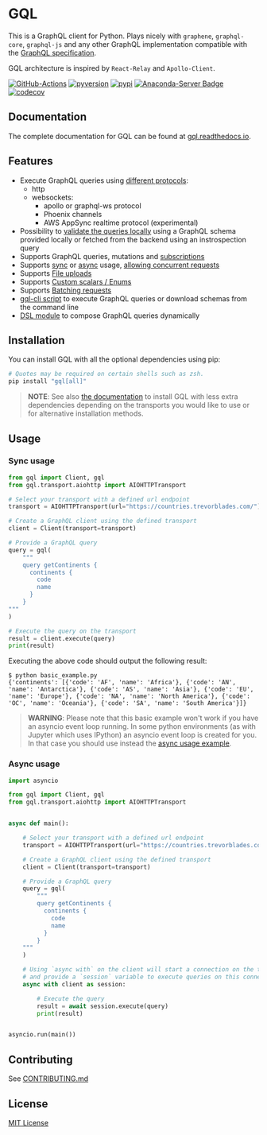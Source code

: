 # GQL

This is a GraphQL client for Python.
Plays nicely with `graphene`, `graphql-core`, `graphql-js` and any other GraphQL implementation
compatible with the [GraphQL specification](https://spec.graphql.org).

GQL architecture is inspired by `React-Relay` and `Apollo-Client`.

[![GitHub-Actions][gh-image]][gh-url]
[![pyversion][pyversion-image]][pyversion-url]
[![pypi][pypi-image]][pypi-url]
[![Anaconda-Server Badge][conda-image]][conda-url]
[![codecov][codecov-image]][codecov-url]

[gh-image]: https://github.com/graphql-python/gql/workflows/Tests/badge.svg
[gh-url]: https://github.com/graphql-python/gql/actions?query=workflow%3ATests
[pyversion-image]: https://img.shields.io/pypi/pyversions/gql
[pyversion-url]: https://pypi.org/project/gql/
[pypi-image]: https://img.shields.io/pypi/v/gql.svg?style=flat
[pypi-url]: https://pypi.org/project/gql/
[conda-image]: https://img.shields.io/conda/vn/conda-forge/gql.svg
[conda-url]: https://anaconda.org/conda-forge/gql
[codecov-image]: https://codecov.io/gh/graphql-python/gql/branch/master/graph/badge.svg
[codecov-url]: https://codecov.io/gh/graphql-python/gql

## Documentation

The complete documentation for GQL can be found at
[gql.readthedocs.io](https://gql.readthedocs.io).

## Features

* Execute GraphQL queries using [different protocols](https://gql.readthedocs.io/en/latest/transports/index.html):
  * http
  * websockets:
    * apollo or graphql-ws protocol
    * Phoenix channels
    * AWS AppSync realtime protocol (experimental)
* Possibility to [validate the queries locally](https://gql.readthedocs.io/en/latest/usage/validation.html) using a GraphQL schema provided locally or fetched from the backend using an instrospection query
* Supports GraphQL queries, mutations and [subscriptions](https://gql.readthedocs.io/en/latest/usage/subscriptions.html)
* Supports [sync](https://gql.readthedocs.io/en/latest/usage/sync_usage.html) or [async](https://gql.readthedocs.io/en/latest/usage/async_usage.html) usage, [allowing concurrent requests](https://gql.readthedocs.io/en/latest/advanced/async_advanced_usage.html#async-advanced-usage)
* Supports [File uploads](https://gql.readthedocs.io/en/latest/usage/file_upload.html)
* Supports [Custom scalars / Enums](https://gql.readthedocs.io/en/latest/usage/custom_scalars_and_enums.html)
* Supports [Batching requests](https://gql.readthedocs.io/en/latest/advanced/batching_requests.html)
* [gql-cli script](https://gql.readthedocs.io/en/latest/gql-cli/intro.html) to execute GraphQL queries or download schemas from the command line
* [DSL module](https://gql.readthedocs.io/en/latest/advanced/dsl_module.html) to compose GraphQL queries dynamically

## Installation

You can install GQL with all the optional dependencies using pip:

```bash
# Quotes may be required on certain shells such as zsh.
pip install "gql[all]"
```

> **NOTE**: See also [the documentation](https://gql.readthedocs.io/en/latest/intro.html#less-dependencies) to install GQL with less extra dependencies depending on the transports you would like to use or for alternative installation methods.

## Usage

### Sync usage

```python
from gql import Client, gql
from gql.transport.aiohttp import AIOHTTPTransport

# Select your transport with a defined url endpoint
transport = AIOHTTPTransport(url="https://countries.trevorblades.com/")

# Create a GraphQL client using the defined transport
client = Client(transport=transport)

# Provide a GraphQL query
query = gql(
    """
    query getContinents {
      continents {
        code
        name
      }
    }
"""
)

# Execute the query on the transport
result = client.execute(query)
print(result)
```

Executing the above code should output the following result:

```
$ python basic_example.py
{'continents': [{'code': 'AF', 'name': 'Africa'}, {'code': 'AN', 'name': 'Antarctica'}, {'code': 'AS', 'name': 'Asia'}, {'code': 'EU', 'name': 'Europe'}, {'code': 'NA', 'name': 'North America'}, {'code': 'OC', 'name': 'Oceania'}, {'code': 'SA', 'name': 'South America'}]}
```

> **WARNING**: Please note that this basic example won't work if you have an asyncio event loop running. In some
> python environments (as with Jupyter which uses IPython) an asyncio event loop is created for you. In that case you
> should use instead the [async usage example](https://gql.readthedocs.io/en/latest/async/async_usage.html#async-usage).

### Async usage

```python
import asyncio

from gql import Client, gql
from gql.transport.aiohttp import AIOHTTPTransport


async def main():

    # Select your transport with a defined url endpoint
    transport = AIOHTTPTransport(url="https://countries.trevorblades.com/graphql")

    # Create a GraphQL client using the defined transport
    client = Client(transport=transport)

    # Provide a GraphQL query
    query = gql(
        """
        query getContinents {
          continents {
            code
            name
          }
        }
    """
    )

    # Using `async with` on the client will start a connection on the transport
    # and provide a `session` variable to execute queries on this connection
    async with client as session:

        # Execute the query
        result = await session.execute(query)
        print(result)


asyncio.run(main())
```

## Contributing
See [CONTRIBUTING.md](CONTRIBUTING.md)

## License

[MIT License](https://github.com/graphql-python/gql/blob/master/LICENSE)
